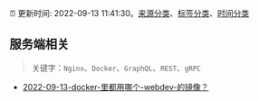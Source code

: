 :alarm_clock: 更新时间: 2022-09-13 11:41:30。[来源分类](../README.md)、[标签分类](../TAGS.md)、[时间分类](../TIMELINE.md)

## 服务端相关


> 关键字：`Nginx`、`Docker`、`GraphQL`、`REST`、`gRPC`



- [2022-09-13-docker-里都用哪个-webdev-的镜像？](https://www.v2ex.com/t/879755) 